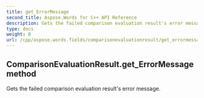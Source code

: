 ```yaml
---
title: get_ErrorMessage
second_title: Aspose.Words for C++ API Reference
description: Gets the failed comparison evaluation result's error message. 
type: docs
weight: 0
url: /cpp/aspose.words.fields/comparisonevaluationresult/get_errormessage/
---
```

## ComparisonEvaluationResult.get_ErrorMessage method


Gets the failed comparison evaluation result's error message. 


